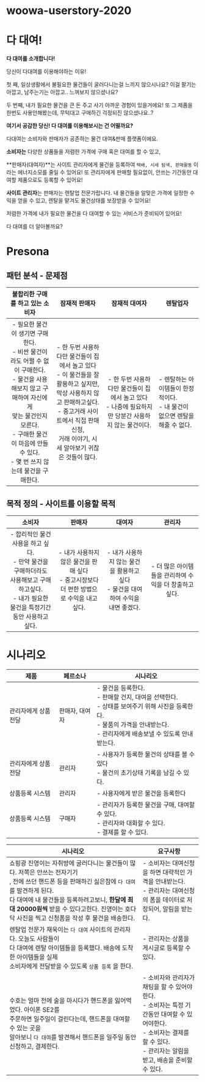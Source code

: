 # woowa-userstory-2020

# 다 대여! 

**다 대여를 소개합니다!** 

당신이 다대여를 이용해야하는 이유!

첫 째, 일상생활에서 불필요한 물건들이 굴러다니는걸 느끼지 않으시나요? 이걸 팔기는 아깝고, 남주는기는 아깝고..  느껴보지 않으셨나요?

두 번째, 내가 필요한 물건을 큰 돈 주고 사기 아까운 경험이 있을거에요!  또 그 제품을 한번도 사용안해봤는데, 무턱대고 구매하긴 걱정되진 않으셨나요..?



**여기서 공감한 당신! 다 대여를 이용해보시는 건 어떨까요?**

 다대여는 소비자와 판매자가 공존하는 물건 대여&판매 플랫폼이에요.

**소비자는** 다양한 상품들을 저렴한 가격에 구매 혹은 대여를 할 수 있고, 

**판매자(대여자)**는 사이트 관리자에게 물건을 등록하여 `택배, 시세 탐색, 판매활동` 이라는 에너지소모를 줄일 수 있어요! 또 관리자에게 판매할 필요없이, 안쓰는 기간동안 대여할 제품으로도 등록할 수 있어요!

**사이트 관리자**는 판매자는 렌탈업 전문가랍니다. 내 물건들을 알맞은 가격에 일정한 수익을 얻을 수 있고, 렌탈을 맡겨도 물건상태를 보장받을 수 있어요!



저렴한 가격에 내가 필요한 물건을 다 대여할 수 있는 서비스가 준비되어 있어요!  

다 대여를 더 알아볼까요?





# Presona

## 패턴 분석 - 문제점

|               불합리한 구매를 하고 있는 소비자               |                        잠재적 판매자                         |                        잠재적 대여자                         | 렌탈업자                                                     |
| :----------------------------------------------------------: | :----------------------------------------------------------: | :----------------------------------------------------------: | ------------------------------------------------------------ |
| - 필요한 물건이 생기면 구매한다. <br /> - 비싼 물건이라도 어쩔 수 없이 구매한다.<br /> - 물건을 사용해보지 않고 구매하여 자신에게<br /> 맞는 물건인지 모른다.<br />- 구매한 물건이 마음에 안들 수 있다. <br /> - 몇 번 쓰지 않는데 물건을 구매한다. | - 한 두번 사용하다만 물건들이 집에서 놀고 있다<br /> - 이 물건들을 잘 활용하고 싶지만, <br />막상 사용하지 않고 판매하고싶다.<br /> - 중고거래 사이트에서 직접 판매 신청, <br />거래 이야기, 시세 알아보기 귀찮은 것들이 많다.<br /> | - 한 두번 사용하다만 물건들이 집에서 놀고 있다<br />- 나중에 필요하지만 당분간 사용하지 않는 물건이다.<br /> | - 렌탈하는 아이템들이 한정적이다.<br />- 내 물건이 없으면 렌탈을 해줄 수 없다.<br /> |



## 목적 정의 - 사이트를 이용할 목적

|                            소비자                            |                            판매자                            |                            대여자                            |                         관리자                         |
| :----------------------------------------------------------: | :----------------------------------------------------------: | :----------------------------------------------------------: | :----------------------------------------------------: |
| - 합리적인 물건 사용을 하고 싶다.<br />- 만약 물건을 구매하더라도 <br />사용해보고 구매하고싶다.<br />- 내가 필요한 물건을 특정기간동안 사용하고 싶다. | - 내가 사용하지 않은 물건을 판매 싶다<br />- 중고시장보다 더 편한 방법으로 수익을 내고싶다. | - 내가 사용하지 않는 물건을 활용하고 싶다<br />- 물건을 대여하여 수익을 내면 좋겠다.<br /> | - 더 많은 아이템들을 관리하여 수익을 더 창출하고 싶다. |



# 시나리오

| 제품                | 페르소나        | 시나리오                                                     |
| ------------------- | --------------- | ------------------------------------------------------------ |
| 관리자에게 상품전달 | 판매자,  대여자 | - 물건을 등록한다.<br />- 판매할 건지, 대여을 선택한다.<br />- 상태를 보여주기 위해 사진을 등록한다.<br />- 물품의 가격을 안내받는다.<br />- 관리자에게 배송보낼 수 있도록 안내받는다. |
| 관리자에게 상품전달 | 관리자          | - 사용자가 등록한 물건의 상태를 볼 수 있다<br />- 물건의 초기상태 기록을 남길 수 있다. |
| 상품등록 시스템     | 관리자          | - 사용자에게 받은 물건을 등록한다                            |
| 상품등록 시스템     | 구매자          | - 관리자가 등록한 물건을 구매, 대여할 수 있다.<br />- 관리자와 대화할 수 있다.<br /> - 결제를 할 수 있다. |





| 시나리오                                                     | 요구사항                                                     |
| ------------------------------------------------------------ | ------------------------------------------------------------ |
| 쇼핑광 진영이는 자취방에 굴러다니는 물건들이 많다. 저쪽은 안쓰는 전자기기<br />, 전에 쓰던 핸드폰 등을 판매하긴 싫은참에 `다 대여`를 발견하게 된다. <br />다 대여에 내 물건들을 등록하려고보니, **한달에 최대 20000원씩** 받을 수 있다고한다. 진영이는 호다닥 사진을 찍고 신청폼을 작성 후 물건을 배송한다. | - 소비자는 대여신청을 하면 대략적인 가격을  안내받는다.<br /> - 관리자는 대여신청의 폼을 데이터로 저장되어, 알림을 받는다. |
| 렌탈업 전문가 재욱이는 `다 대여` 사이트의 관리자다. 오늘도 사람들이 <br />다 대여에 렌탈 아이템들을 등록했다. 배송에 도착한 아이템들을 실제 <br />소비자에게 전달받을 수 있도록 `상품 등록` 을 한다. | - 관리자는 상품을 게시글로 등록할 수 있다.                   |
| 수호는 얼마 전에 술을 마시다가 핸드폰을 잃어먹었다. 아이폰 SE2를<br /> 주문하면 일주일이 걸린다는데, 핸드폰을 대여할 수 있는 곳을 <br />알아보니 `다 대여`를 발견해서 핸드폰을 일주일 동안 신청하고, 결제한다. | - 소비자와 관리자가 채팅을 할 수 있어야한다.<br /> - 소비자는 특정 기간동안 대여할 수 있어야한다.<br />- 소비자는 결제를 할 수 있다.<br />- 관리자는 알림을 받고, 배송을 준비할 수 있다. |

